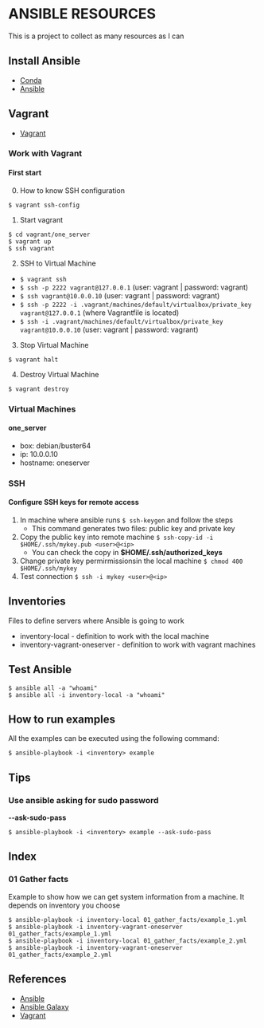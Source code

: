 # ANSIBLE RESOURCES

This is a project to collect as many resources as I can

## Install Ansible

* [Conda](https://docs.conda.io/projects/conda/en/latest/user-guide/install/index.html)
* [Ansible](https://docs.ansible.com/ansible/latest/installation_guide/intro_installation.html)

## Vagrant

* [Vagrant](https://www.vagrantup.com)

### Work with Vagrant

#### First start

0. How to know SSH configuration

~~~
$ vagrant ssh-config
~~~

1. Start vagrant

~~~
$ cd vagrant/one_server
$ vagrant up
$ ssh vagrant
~~~

2. SSH to Virtual Machine

* `$ vagrant ssh`
* `$ ssh -p 2222 vagrant@127.0.0.1` (user: vagrant | password: vagrant)
* `$ ssh vagrant@10.0.0.10` (user: vagrant | password: vagrant)
* `$ ssh -p 2222 -i .vagrant/machines/default/virtualbox/private_key vagrant@127.0.0.1` (where Vagrantfile is located)
* `$ ssh -i .vagrant/machines/default/virtualbox/private_key vagrant@10.0.0.10` (user: vagrant | password: vagrant)

3. Stop Virtual Machine

~~~
$ vagrant halt
~~~

4. Destroy Virtual Machine

~~~
$ vagrant destroy
~~~

### Virtual Machines

#### one_server

* box: debian/buster64
* ip: 10.0.0.10
* hostname: oneserver

### SSH

#### Configure SSH keys for remote access

1. In machine where ansible runs `$ ssh-keygen` and follow the steps
    * This command generates two files: public key and private key
2. Copy the public key into remote machine `$ ssh-copy-id -i $HOME/.ssh/mykey.pub <user>@<ip>`
    * You can check the copy in **$HOME/.ssh/authorized_keys**
3. Change private key permirmissionsin the local machine `$ chmod 400 $HOME/.ssh/mykey`
4. Test connection `$ ssh -i mykey <user>@<ip>`

## Inventories

Files to define servers where Ansible is going to work

* inventory-local - definition to work with the local machine
* inventory-vagrant-oneserver - definition to work with vagrant machines

## Test Ansible

~~~
$ ansible all -a "whoami"
$ ansible all -i inventory-local -a "whoami"
~~~

## How to run examples

All the examples can be executed using the following command:

~~~
$ ansible-playbook -i <inventory> example
~~~

## Tips

### Use ansible asking for sudo password

**--ask-sudo-pass**

~~~
$ ansible-playbook -i <inventory> example --ask-sudo-pass
~~~

## Index

### 01 Gather facts

Example to show how we can get system information from a machine. It depends on inventory you choose

~~~
$ ansible-playbook -i inventory-local 01_gather_facts/example_1.yml
$ ansible-playbook -i inventory-vagrant-oneserver 01_gather_facts/example_1.yml
$ ansible-playbook -i inventory-local 01_gather_facts/example_2.yml
$ ansible-playbook -i inventory-vagrant-oneserver 01_gather_facts/example_2.yml
~~~

## References

* [Ansible](https://docs.ansible.com/ansible/latest/user_guide/index.html)
* [Ansible Galaxy](https://galaxy.ansible.com)
* [Vagrant](https://docs.ansible.com/ansible/latest/installation_guide/intro_installation.html)